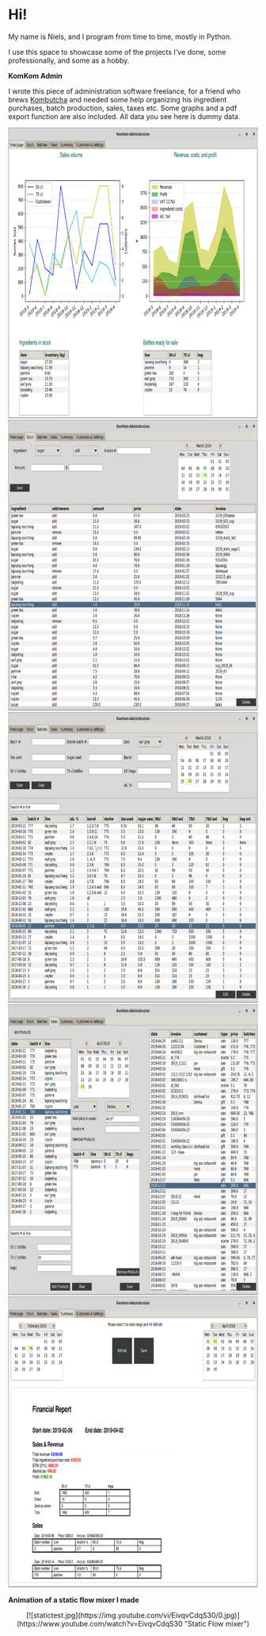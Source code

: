 # Hi!

My name is Niels, and I program from time to time, mostly in Python.

I use this space to showcase some of the projects I've done, some professionally, and some as a hobby.


**KomKom Admin**

I wrote this piece of administration software freelance, for a friend who brews [Kombutcha](https://en.wikipedia.org/wiki/Kombucha) and needed some help organizing his ingredient purchases, batch production, sales, taxes etc. Some graphs and a pdf export function are also included. All data you see here is dummy data.

<center><a href="https://raw.githubusercontent.com/highintothesky/aboutme/master/screenshots/kk1.png"><img src="https://raw.githubusercontent.com/highintothesky/aboutme/master/screenshots/kk1.png" height="586" width="854"></a></center>

<center><a href="https://raw.githubusercontent.com/highintothesky/aboutme/master/screenshots/kk2.png"><img src="https://raw.githubusercontent.com/highintothesky/aboutme/master/screenshots/kk2.png" height="586" width="854"></a></center>

<center><a href="https://raw.githubusercontent.com/highintothesky/aboutme/master/screenshots/kk3.png"><img src="https://raw.githubusercontent.com/highintothesky/aboutme/master/screenshots/kk3.png" height="586" width="854"></a></center>


<center><a href="https://raw.githubusercontent.com/highintothesky/aboutme/master/screenshots/kk4.png"><img src="https://raw.githubusercontent.com/highintothesky/aboutme/master/screenshots/kk4.png" height="586" width="854"></a></center>


<center><a href="https://raw.githubusercontent.com/highintothesky/aboutme/master/screenshots/kk5.png"><img src="https://raw.githubusercontent.com/highintothesky/aboutme/master/screenshots/kk5.png" height="586" width="854"></a></center>




**Animation of a static flow mixer I made**
<center>
[![statictest.jpg](https://img.youtube.com/vi/EivqvCdqS30/0.jpg)](https://www.youtube.com/watch?v=EivqvCdqS30 "Static Flow mixer")
</center>
